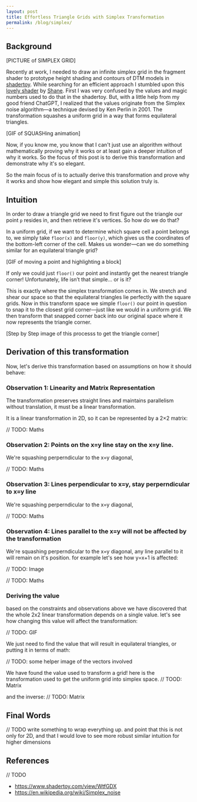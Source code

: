 ```yaml
---
layout: post
title: Effortless Triangle Grids with Simplex Transformation
permalink: /blog/simplex/
---
```


## Background

[PICTURE of SIMPLEX GRID]

Recently at work, I needed to draw an infinite simplex grid in the fragment shader to prototype height shading and contours of DTM models in [shadertoy](https://www.shadertoy.com/view/3cXXDl). While searching for an efficient approach I stumbled upon this [lovely shader](https://www.shadertoy.com/view/WtfGDX) by [Shane](https://www.shadertoy.com/user/Shane). First I was very confused by the values and magic numbers used to do that in the shadertoy. But, with a little help from my good friend ChatGPT, I realized that the values originate from the Simplex noise algorithm—a technique devised by Ken Perlin in 2001. The transformation squashes a uniform grid in a way that forms equilateral triangles.

[GIF of SQUASHing animation]

Now, if you know me, you know that I can't just use an algorithm without mathematically proving why it works or at least gain a deeper intuition of why it works. So the focus of this post is to derive this transformation and demonstrate why it's so elegant.

So the main focus of is to actually derive this transformation and prove why it works and show how elegant and simple this solution truly is.

## Intuition

In order to draw a triangle grid we need to first figure out the triangle our point `p` resides in, and then retrieve it's vertices. So how do we do that?

In a uniform grid, if we want to determine which square cell a point belongs to, we simply take `floor(x)` and `floor(y)`, which gives us the coordinates of the bottom-left corner of the cell. Makes us wonder—can we do something similar for an equilateral triangle grid?

[GIF of moving a point and highlighting a block]

If only we could just `floor()` our point and instantly get the nearest triangle corner! Unfortunately, life isn’t that simple... or is it?

This is exactly where the simplex transformation comes in. We stretch and shear our space so that the equilateral triangles lie perfectly with the square grids. Now in this transform space we simple `floor()` our point in question to snap it to the closest grid corner—just like we would in a uniform grid.
We then transform that snapped corner back into our original space where it now represents the triangle corner.

[Step by Step image of this processs to get the triangle corner]

## Derivation of this transformation

Now, let's derive this transformation based on assumptions on how it should behave:

### Observation 1: Linearity and Matrix Representation
The transformation preserves straight lines and maintains parallelism without translation, it must be a linear transformation.

It is a linear transformation in 2D, so it can be represented by a 2×2 matrix:

// TODO: Maths

### Observation 2: Points on the x=y line stay on the x=y line.
We're squashing perperndicular to the x=y diagonal,   

// TODO: Maths

### Observation 3: Lines perpendicular to x=y, stay perperndicular to x=y line
We're squashing perperndicular to the x=y diagonal,   

// TODO: Maths

### Observation 4: Lines parallel to the x=y will not be affected by the transformation
We're squashing perperndicular to the x=y diagonal, any line parallel to it will remain on it's position. for example let's see how y=x+1 is affected:

// TODO: Image

// TODO: Maths

### Deriving the value

based on the constraints and observations above we have discovered that the whole 2x2 linear transformation depends on a single value. let's see how changing this value will affect the transformation:

// TODO: GIF

We just need to find the value that will result in equilateral triangles, or putting it in terms of math:

// TODO: some helper image of the vectors involved

We have found the value used to transform a grid! here is the transformation used to get the uniform grid into simplex space.
// TOOD: Matrix

and the inverse:
// TODO: Matrix


## Final Words
// TODO write something to wrap everything up. and point that this is not only for 2D, and that I would love to see more robust similar intuition for higher dimensions

## References
// TODO
- https://www.shadertoy.com/view/WtfGDX
- https://en.wikipedia.org/wiki/Simplex_noise

